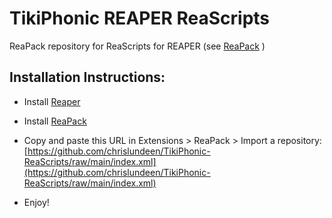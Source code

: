 # TikiPhonic REAPER ReaScripts

ReaPack repository for ReaScripts for REAPER
(see [ReaPack](https://reapack.com/) )

## Installation Instructions:
* Install [Reaper](https://www.reaper.fm/)
* Install [ReaPack](https://reapack.com/)

* Copy and paste this URL in Extensions > ReaPack > Import a repository: [https://github.com/chrislundeen/TikiPhonic-ReaScripts/raw/main/index.xml](https://github.com/chrislundeen/TikiPhonic-ReaScripts/raw/main/index.xml)
* Enjoy!

